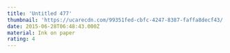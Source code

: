 ```yaml
---
title: 'Untitled 477'
thumbnail: 'https://ucarecdn.com/99351fed-cbfc-4247-8387-faffa8decf43/'
date: 2015-06-28T06:48:43.000Z
material: Ink on paper
rating: 4
---
```

